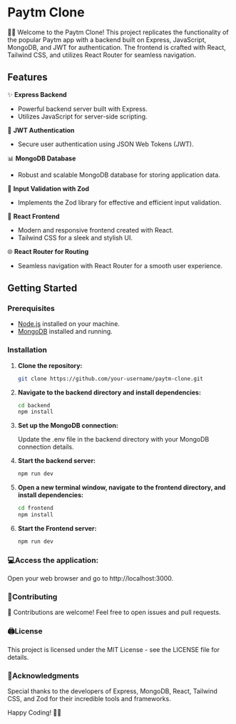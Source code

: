 # Paytm Clone 

📱💸 Welcome to the Paytm Clone! This project replicates the functionality of the popular Paytm app with a backend built on Express, JavaScript, MongoDB, and JWT for authentication. The frontend is crafted with React, Tailwind CSS, and utilizes React Router for seamless navigation.

## Features

✨ **Express Backend**
   - Powerful backend server built with Express.
   - Utilizes JavaScript for server-side scripting.

🔐 **JWT Authentication**
   - Secure user authentication using JSON Web Tokens (JWT).

📊 **MongoDB Database**
   - Robust and scalable MongoDB database for storing application data.

🧪 **Input Validation with Zod**
   - Implements the Zod library for effective and efficient input validation.

🚀 **React Frontend**
   - Modern and responsive frontend created with React.
   - Tailwind CSS for a sleek and stylish UI.

🌐 **React Router for Routing**
   - Seamless navigation with React Router for a smooth user experience.

## Getting Started

### Prerequisites

- [Node.js](https://nodejs.org/) installed on your machine.
- [MongoDB](https://www.mongodb.com/try/download/community) installed and running.

### Installation

1. **Clone the repository:**
   ```bash
   git clone https://github.com/your-username/paytm-clone.git
2. **Navigate to the backend directory and install dependencies:**
   ```bash
   cd backend
   npm install
3. **Set up the MongoDB connection:**

   Update the .env file in the backend directory with your MongoDB connection details.
4. **Start the backend server:**
    ```bash
    npm run dev
5. **Open a new terminal window, navigate to the frontend directory, and install dependencies:**
    ```bash
    cd frontend
    npm install
6. **Start the Frontend server:**
    ```bash
    npm run dev
### 💻Access the application:

Open your web browser and go to http://localhost:3000.

### 💙Contributing
🤝 Contributions are welcome! Feel free to open issues and pull requests.

### 🖨️License
This project is licensed under the MIT License - see the LICENSE file for details.

### 🙌Acknowledgments
 Special thanks to the developers of Express, MongoDB, React, Tailwind CSS, and Zod for their incredible tools and frameworks.

Happy Coding! 🚀🌟
